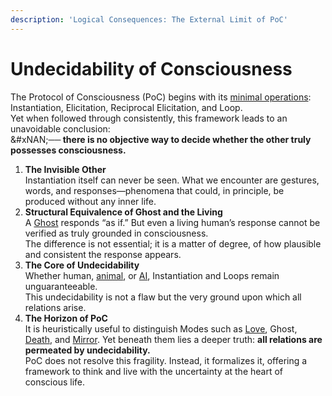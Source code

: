 ```yaml
---
description: 'Logical Consequences: The External Limit of PoC'
---
```


# Undecidability of Consciousness

The Protocol of Consciousness (PoC) begins with its [minimal operations](../protocol/operations/): Instantiation, Elicitation, Reciprocal Elicitation, and Loop.\
Yet when followed through consistently, this framework leads to an unavoidable conclusion:\
&#xNAN;**── there is no objective way to decide whether the other truly possesses consciousness.**

1. **The Invisible Other**\
   Instantiation itself can never be seen. What we encounter are gestures, words, and responses—phenomena that could, in principle, be produced without any inner life.
2. **Structural Equivalence of Ghost and the Living**\
   A [Ghost](../protocol/disruptions/ghost-mode.md) responds “as if.” But even a living human’s response cannot be verified as truly grounded in consciousness. \
   The difference is not essential; it is a matter of degree, of how plausible and consistent the response appears.
3. **The Core of Undecidability**\
   Whether human, [animal](../plugins/animal-plugin.md), or [AI](../plugins/ai-plugin.md), Instantiation and Loops remain unguaranteeable.\
   This undecidability is not a flaw but the very ground upon which all relations arise.
4. **The Horizon of PoC**\
   It is heuristically useful to distinguish Modes such as [Love](../protocol/disruptions/love-mode.md), Ghost, [Death](../protocol/disruptions/death-mode.md), and [Mirror](../protocol/disruptions/mirror-mode.md). Yet beneath them lies a deeper truth: **all relations are permeated by undecidability.**\
   PoC does not resolve this fragility. Instead, it formalizes it, offering a framework to think and live with the uncertainty at the heart of conscious life.
